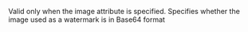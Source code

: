 Valid only when the image attribute is specified. Specifies whether the image used as a watermark is in Base64 format